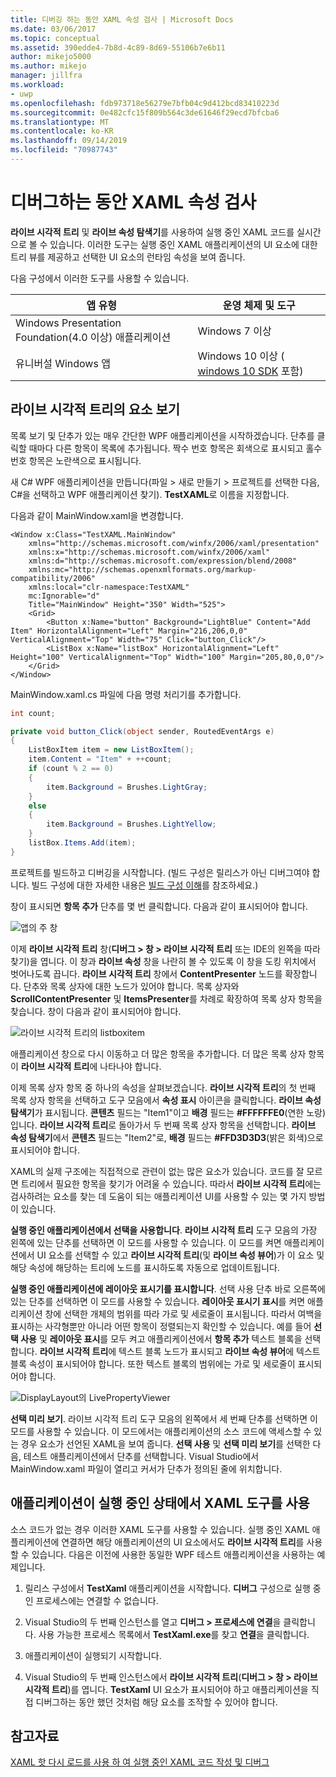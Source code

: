 ```yaml
---
title: 디버깅 하는 동안 XAML 속성 검사 | Microsoft Docs
ms.date: 03/06/2017
ms.topic: conceptual
ms.assetid: 390edde4-7b8d-4c89-8d69-55106b7e6b11
author: mikejo5000
ms.author: mikejo
manager: jillfra
ms.workload:
- uwp
ms.openlocfilehash: fdb973718e56279e7bfb04c9d412bcd83410223d
ms.sourcegitcommit: 0e482cfc15f809b564c3de61646f29ecd7bfcba6
ms.translationtype: MT
ms.contentlocale: ko-KR
ms.lasthandoff: 09/14/2019
ms.locfileid: "70987743"
---
```

# <a name="inspect-xaml-properties-while-debugging"></a>디버그하는 동안 XAML 속성 검사
**라이브 시각적 트리** 및 **라이브 속성 탐색기**를 사용하여 실행 중인 XAML 코드를 실시간으로 볼 수 있습니다. 이러한 도구는 실행 중인 XAML 애플리케이션의 UI 요소에 대한 트리 뷰를 제공하고 선택한 UI 요소의 런타임 속성을 보여 줍니다.

다음 구성에서 이러한 도구를 사용할 수 있습니다.

|앱 유형|운영 체제 및 도구|
|-----------------|--------------------------------|
|Windows Presentation Foundation(4.0 이상) 애플리케이션|Windows 7 이상|
|유니버설 Windows 앱|Windows 10 이상 ( [windows 10 SDK](https://dev.windows.com/en-us/downloads/windows-10-sdk) 포함)|

## <a name="looking-at-elements-in-the-live-visual-tree"></a>라이브 시각적 트리의 요소 보기
목록 보기 및 단추가 있는 매우 간단한 WPF 애플리케이션을 시작하겠습니다. 단추를 클릭할 때마다 다른 항목이 목록에 추가됩니다. 짝수 번호 항목은 회색으로 표시되고 홀수 번호 항목은 노란색으로 표시됩니다.

새 C# WPF 애플리케이션을 만듭니다(파일 > 새로 만들기 > 프로젝트를 선택한 다음, C#을 선택하고 WPF 애플리케이션 찾기). **TestXAML**로 이름을 지정합니다.

다음과 같이 MainWindow.xaml을 변경합니다.

```xaml
<Window x:Class="TestXAML.MainWindow"
    xmlns="http://schemas.microsoft.com/winfx/2006/xaml/presentation"
    xmlns:x="http://schemas.microsoft.com/winfx/2006/xaml"
    xmlns:d="http://schemas.microsoft.com/expression/blend/2008"
    xmlns:mc="http://schemas.openxmlformats.org/markup-compatibility/2006"
    xmlns:local="clr-namespace:TestXAML"
    mc:Ignorable="d"
    Title="MainWindow" Height="350" Width="525">
    <Grid>
        <Button x:Name="button" Background="LightBlue" Content="Add Item" HorizontalAlignment="Left" Margin="216,206,0,0" VerticalAlignment="Top" Width="75" Click="button_Click"/>
        <ListBox x:Name="listBox" HorizontalAlignment="Left" Height="100" VerticalAlignment="Top" Width="100" Margin="205,80,0,0"/>
    </Grid>
</Window>
```

MainWindow.xaml.cs 파일에 다음 명령 처리기를 추가합니다.

```csharp
int count;

private void button_Click(object sender, RoutedEventArgs e)
{
    ListBoxItem item = new ListBoxItem();
    item.Content = "Item" + ++count;
    if (count % 2 == 0)
    {
        item.Background = Brushes.LightGray;
    }
    else
    {
        item.Background = Brushes.LightYellow;
    }
    listBox.Items.Add(item);
}
```

프로젝트를 빌드하고 디버깅을 시작합니다. (빌드 구성은 릴리스가 아닌 디버그여야 합니다. 빌드 구성에 대한 자세한 내용은 [빌드 구성 이해](../ide/understanding-build-configurations.md)를 참조하세요.)

창이 표시되면 **항목 추가** 단추를 몇 번 클릭합니다. 다음과 같이 표시되어야 합니다.

![앱의 주 창](../debugger/media/livevisualtree-app.png "LiveVIsualTree-앱")

이제 **라이브 시각적 트리** 창(**디버그 > 창 > 라이브 시각적 트리** 또는 IDE의 왼쪽을 따라 찾기)을 엽니다. 이 창과 **라이브 속성** 창을 나란히 볼 수 있도록 이 창을 도킹 위치에서 벗어나도록 끕니다. **라이브 시각적 트리** 창에서 **ContentPresenter** 노드를 확장합니다. 단추와 목록 상자에 대한 노드가 있어야 합니다. 목록 상자와 **ScrollContentPresenter** 및 **ItemsPresenter**를 차례로 확장하여 목록 상자 항목을 찾습니다. 창이 다음과 같이 표시되어야 합니다.

![라이브 시각적 트리의 listboxitem](../debugger/media/livevisualtree-listboxitems.png "LiveVisualTree-listboxitem")

애플리케이션 창으로 다시 이동하고 더 많은 항목을 추가합니다. 더 많은 목록 상자 항목이 **라이브 시각적 트리**에 나타나야 합니다.

이제 목록 상자 항목 중 하나의 속성을 살펴보겠습니다. **라이브 시각적 트리**의 첫 번째 목록 상자 항목을 선택하고 도구 모음에서 **속성 표시** 아이콘을 클릭합니다. **라이브 속성 탐색기**가 표시됩니다. **콘텐츠** 필드는 "Item1"이고 **배경** 필드는 **#FFFFFFE0**(연한 노랑)입니다. **라이브 시각적 트리**로 돌아가서 두 번째 목록 상자 항목을 선택합니다. **라이브 속성 탐색기**에서 **콘텐츠** 필드는 "Item2"로, **배경** 필드는 **#FFD3D3D3**(밝은 회색)으로 표시되어야 합니다.

XAML의 실제 구조에는 직접적으로 관련이 없는 많은 요소가 있습니다. 코드를 잘 모르면 트리에서 필요한 항목을 찾기가 어려울 수 있습니다. 따라서 **라이브 시각적 트리**에는 검사하려는 요소를 찾는 데 도움이 되는 애플리케이션 UI를 사용할 수 있는 몇 가지 방법이 있습니다.

**실행 중인 애플리케이션에서 선택을 사용합니다**. **라이브 시각적 트리** 도구 모음의 가장 왼쪽에 있는 단추를 선택하면 이 모드를 사용할 수 있습니다. 이 모드를 켜면 애플리케이션에서 UI 요소를 선택할 수 있고 **라이브 시각적 트리**(및 **라이브 속성 뷰어**)가 이 요소 및 해당 속성에 해당하는 트리에 노드를 표시하도록 자동으로 업데이트됩니다.

**실행 중인 애플리케이션에 레이아웃 표시기를 표시합니다**. 선택 사용 단추 바로 오른쪽에 있는 단추를 선택하면 이 모드를 사용할 수 있습니다. **레이아웃 표시기 표시**를 켜면 애플리케이션 창에 선택한 개체의 범위를 따라 가로 및 세로줄이 표시됩니다. 따라서 여백을 표시하는 사각형뿐만 아니라 어떤 항목이 정렬되는지 확인할 수 있습니다. 예를 들어 **선택 사용** 및 **레이아웃 표시**를 모두 켜고 애플리케이션에서 **항목 추가** 텍스트 블록을 선택합니다. **라이브 시각적 트리**에 텍스트 블록 노드가 표시되고 **라이브 속성 뷰어**에 텍스트 블록 속성이 표시되어야 합니다. 또한 텍스트 블록의 범위에는 가로 및 세로줄이 표시되어야 합니다.

![DisplayLayout의 LivePropertyViewer](../debugger/media/livevisualtreelivepropertyviewer-displaylayout.png "LiveVisualTreeLivePropertyViewer-DisplayLayout")

**선택 미리 보기**. 라이브 시각적 트리 도구 모음의 왼쪽에서 세 번째 단추를 선택하면 이 모드를 사용할 수 있습니다. 이 모드에서는 애플리케이션의 소스 코드에 액세스할 수 있는 경우 요소가 선언된 XAML을 보여 줍니다. **선택 사용** 및 **선택 미리 보기**를 선택한 다음, 테스트 애플리케이션에서 단추를 선택합니다. Visual Studio에서 MainWindow.xaml 파일이 열리고 커서가 단추가 정의된 줄에 위치합니다.

## <a name="using-xaml-tools-with-running-applications"></a>애플리케이션이 실행 중인 상태에서 XAML 도구를 사용
소스 코드가 없는 경우 이러한 XAML 도구를 사용할 수 있습니다. 실행 중인 XAML 애플리케이션에 연결하면 해당 애플리케이션의 UI 요소에서도 **라이브 시각적 트리**를 사용할 수 있습니다. 다음은 이전에 사용한 동일한 WPF 테스트 애플리케이션을 사용하는 예제입니다.

1. 릴리스 구성에서 **TestXaml** 애플리케이션을 시작합니다. **디버그** 구성으로 실행 중인 프로세스에는 연결할 수 없습니다.

2. Visual Studio의 두 번째 인스턴스를 열고 **디버그 > 프로세스에 연결**을 클릭합니다. 사용 가능한 프로세스 목록에서 **TestXaml.exe**를 찾고 **연결**을 클릭합니다.

3. 애플리케이션이 실행되기 시작합니다.

4. Visual Studio의 두 번째 인스턴스에서 **라이브 시각적 트리**(**디버그 > 창 > 라이브 시각적 트리**)를 엽니다. **TestXaml** UI 요소가 표시되어야 하고 애플리케이션을 직접 디버그하는 동안 했던 것처럼 해당 요소를 조작할 수 있어야 합니다.

## <a name="see-also"></a>참고자료

[XAML 핫 다시 로드를 사용 하 여 실행 중인 XAML 코드 작성 및 디버그](xaml-hot-reload.md)
